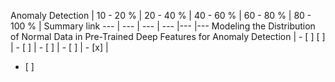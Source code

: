 Anomaly Detection | 10 - 20 % | 20 - 40 % | 40 - 60 % | 60 - 80 % | 80 - 100 % | Summary link
--- | --- | --- | --- |--- |--- 
Modeling the Distribution of Normal Data in Pre-Trained Deep Features for Anomaly Detection | - [ ] [ ] | - [ ] | - [ ] | - [ ] | - [x] | 
- [ ] 
